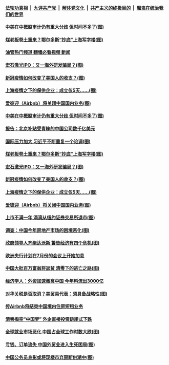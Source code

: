 ####  [法轮功真相](../../../../basic/blob/master/README.md?t=05260331) &nbsp;|&nbsp; [九评共产党](../../../../9ping.md/blob/master/README.md?t=05260331) &nbsp;|&nbsp; [解体党文化](../../../../jtdwh.md/blob/master/README.md?t=05260331)  &nbsp;|&nbsp; [共产主义的终极目的](../../../../gczydzjmd.md/blob/master/README.md?t=05260331) &nbsp;|&nbsp; [魔鬼在统治我们的世界](../../../../mgztzwmdsj.md/blob/master/README.md?t=05260331) 

#### [中美在中概股审计仍有重大分歧 但时间不多了(图)](../pages/p5/1007452.md?t=05260331) 

#### [煤老板卷土重来？鄂尔多斯“抄底”上海写字楼(图)](../pages/p5/1007399.md?t=05260331) 

#### [油管热门频道 翻墙必看视频 新闻](http://45.76.130.85:81/youtube.html?05260331)

#### [宏石激光IPO：又一海外研发骗局？(图)](../pages/p5/1007383.md?t=05260331) 

#### [新冠疫情如何改变了美国人的收支？(图)](../pages/p5/1007381.md?t=05260331) 

#### [上海疫情之下的保供企业：成立仅5天……(图)](../pages/p5/1007377.md?t=05260331) 

#### [爱彼迎（Airbnb）将关闭中国国内业务(图)](../pages/p5/1007371.md?t=05260331) 

#### [中美在中概股审计仍有重大分歧 但时间不多了(图)](../pages/p5/1007452.md?t=05260331) 

#### [报告：北京补贴受青睐的中国公司数千亿美元](../pages/p5/1007423.md?t=05260331) 

#### [国际压力加大 习近平不断重复一个论调(图)](../pages/p5/1007421.md?t=05260331) 

#### [煤老板卷土重来？鄂尔多斯“抄底”上海写字楼(图)](../pages/p5/1007399.md?t=05260331) 

#### [宏石激光IPO：又一海外研发骗局？(图)](../pages/p5/1007383.md?t=05260331) 

#### [新冠疫情如何改变了美国人的收支？(图)](../pages/p5/1007381.md?t=05260331) 

#### [上海疫情之下的保供企业：成立仅5天……(图)](../pages/p5/1007377.md?t=05260331) 

#### [爱彼迎（Airbnb）将关闭中国国内业务(图)](../pages/p5/1007371.md?t=05260331) 

#### [上市不满一年 滴滴从纽约证券交易所退市(图)](../pages/p5/1007354.md?t=05260331) 

#### [调查：中国今年房地产市场的困境恶化(图)](../pages/p5/1007351.md?t=05260331) 

#### [政商领导人齐聚达沃斯 警告经济有四个危机(图)](../pages/p5/1007342.md?t=05260331) 

#### [欧洲央行计划在7月份的会议上开始加息](../pages/p5/1007333.md?t=05260331) 

#### [中国大批百万富翁将返贫 清零下的逃亡之路(图)](../pages/p5/1007332.md?t=05260331) 

#### [经济学人：外资加速撤离中国 今年料流出3000亿](../pages/p5/1007303.md?t=05260331) 

#### [对华关税是否取消？美贸易代表：须具备战略性(图)](../pages/p5/1007297.md?t=05260331) 

#### [传Airbnb将结束中国境内住房短租业务](../pages/p5/1007296.md?t=05260331) 

#### [清零掏空“中国梦” 外企直接投资跳崖式下跌](../pages/p5/1007290.md?t=05260331) 

#### [全球就业市场恶化 中国占全球工作时数大跌(图)](../pages/p5/1007288.md?t=05260331) 

#### [亏钱、订单流失 中国外贸业进入生死困局(图)](../pages/p5/1007287.md?t=05260331) 

#### [中国公务员身影或将现楼市弃房断供潮中(图)](../pages/p5/1007254.md?t=05260331) 

<img src='http://gfw-breaker.win/goodnews/indexes/p5.md' width='0px' height='0px'/>
